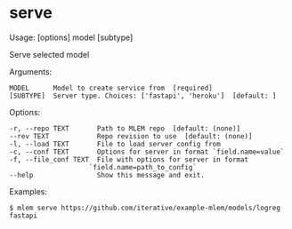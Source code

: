 # serve

Usage: [options] model [subtype]

Serve selected model

Arguments:

    MODEL      Model to create service from  [required]
    [SUBTYPE]  Server type. Choices: ['fastapi', 'heroku']  [default: ]

Options:

    -r, --repo TEXT       Path to MLEM repo  [default: (none)]
    --rev TEXT            Repo revision to use  [default: (none)]
    -l, --load TEXT       File to load server config from
    -c, --conf TEXT       Options for server in format `field.name=value`
    -f, --file_conf TEXT  File with options for server in format
                        `field.name=path_to_config`
    --help                Show this message and exit.

Examples:

    $ mlem serve https://github.com/iterative/example-mlem/models/logreg fastapi
